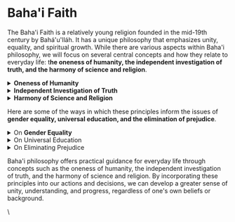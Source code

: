 # Baha'i Faith

The Baha'i Faith is a relatively young religion founded in the mid-19th century by Bahá'u'lláh. It has a unique philosophy that emphasizes unity, equality, and spiritual growth. While there are various aspects within Baha'i philosophy, we will focus on several central concepts and how they relate to everyday life: t**he oneness of humanity, the independent investigation of truth, and the harmony of science and religion**.&#x20;

<details>

<summary><strong>Oneness of Humanity</strong> </summary>

At the core of Baha'i philosophy is the belief in the oneness of humanity, which teaches that all people are part of a single human family, regardless of race, nationality, or religion. In everyday life, this principle encourages individuals to foster unity, understanding, and cooperation among diverse groups. This can be practiced by engaging in interfaith dialogue, promoting cultural exchange, or working towards social justice and equality.

</details>

<details>

<summary><strong>Independent Investigation of Truth</strong></summary>

Baha'i philosophy emphasizes the importance of each individual seeking truth for themselves, rather than blindly accepting religious or societal dogma. This principle encourages critical thinking, open-mindedness, and personal responsibility for spiritual growth. In everyday life, this might involve questioning assumptions, exploring diverse perspectives, or engaging in respectful and thoughtful conversations about spiritual or ethical matters.

</details>

<details>

<summary><strong>Harmony of Science and Religion</strong></summary>

Baha'i philosophy teaches that science and religion are complementary and that both are necessary for human progress. This belief in the harmony of science and religion encourages individuals to embrace both reason and faith in their pursuit of truth and understanding. In practical terms, this might involve supporting scientific research, engaging in spiritual practices, or exploring the intersection of science and spirituality.

</details>

Here are some of the ways in which these principles inform the issues of **gender equality, universal education, and the elimination of prejudice**.

<details>

<summary>On <strong>Gender Equality</strong></summary>

Baha'i philosophy advocates for the full equality of men and women, recognising that both genders have unique strengths and should be afforded equal opportunities in all aspects of life. In everyday life, this principle can be practiced by challenging gender stereotypes, advocating for equal rights and opportunities, and fostering an environment of mutual respect and partnership between men and women.

</details>

<details>

<summary>On Universal Education</summary>

The Baha'i Faith places a strong emphasis on the importance of education for all, regardless of their social or economic background. This commitment to universal education can be practiced by supporting educational initiatives, advocating for equal access to quality education, and fostering a lifelong love of learning in ourselves and others.

</details>

<details>

<summary>On Eliminating Prejudice </summary>

Baha'i philosophy teaches that prejudice, in any form, is an obstacle to human progress and unity. In everyday life, individuals can work towards the elimination of prejudice by cultivating empathy, engaging in open dialogue, and addressing their own biases and misconceptions.

</details>

Baha'i philosophy offers practical guidance for everyday life through concepts such as the oneness of humanity, the independent investigation of truth, and the harmony of science and religion. By incorporating these principles into our actions and decisions, we can develop a greater sense of unity, understanding, and progress, regardless of one's own beliefs or background.

\
